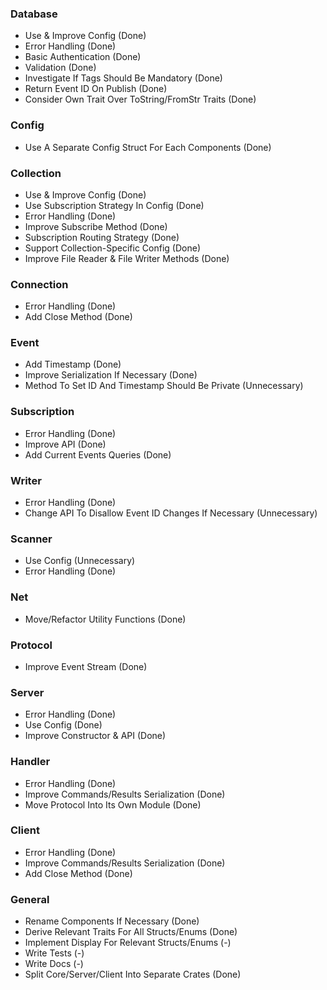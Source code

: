 ### Database

- Use & Improve Config (Done)
- Error Handling (Done)
- Basic Authentication (Done)
- Validation (Done)
- Investigate If Tags Should Be Mandatory (Done)
- Return Event ID On Publish (Done)
- Consider Own Trait Over ToString/FromStr Traits (Done)

### Config

- Use A Separate Config Struct For Each Components (Done)

### Collection

- Use & Improve Config (Done)
- Use Subscription Strategy In Config (Done)
- Error Handling (Done)
- Improve Subscribe Method (Done)
- Subscription Routing Strategy (Done)
- Support Collection-Specific Config (Done)
- Improve File Reader & File Writer Methods (Done)

### Connection

- Error Handling (Done)
- Add Close Method (Done)

### Event

- Add Timestamp (Done)
- Improve Serialization If Necessary (Done)
- Method To Set ID And Timestamp Should Be Private (Unnecessary)

### Subscription

- Error Handling (Done)
- Improve API (Done)
- Add Current Events Queries (Done)

### Writer

- Error Handling (Done)
- Change API To Disallow Event ID Changes If Necessary (Unnecessary)

### Scanner

- Use Config (Unnecessary)
- Error Handling (Done)


### Net

- Move/Refactor Utility Functions (Done)

### Protocol

- Improve Event Stream (Done)

### Server

- Error Handling (Done)
- Use Config (Done)
- Improve Constructor & API (Done)

### Handler

- Error Handling (Done)
- Improve Commands/Results Serialization (Done)
- Move Protocol Into Its Own Module (Done)

### Client

- Error Handling (Done)
- Improve Commands/Results Serialization (Done)
- Add Close Method (Done)

### General

- Rename Components If Necessary (Done)
- Derive Relevant Traits For All Structs/Enums (Done)
- Implement Display For Relevant Structs/Enums (-)
- Write Tests (-)
- Write Docs (-)
- Split Core/Server/Client Into Separate Crates (Done)
